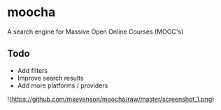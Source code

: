 # moocha
A search engine for Massive Open Online Courses (MOOC's)

## Todo

* Add filters
* Improve search results
* Add more platforms / providers

!(https://github.com/mxevenson/moocha/raw/master/screenshot_1.png)
